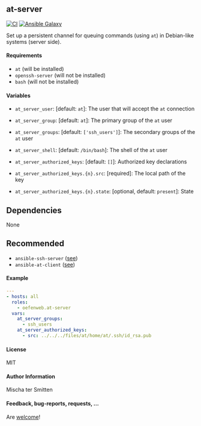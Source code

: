 ## at-server

[![CI](https://github.com/Oefenweb/ansible-at-server/workflows/CI/badge.svg)](https://github.com/Oefenweb/ansible-at-server/actions?query=workflow%3ACI)
[![Ansible Galaxy](http://img.shields.io/badge/ansible--galaxy-at--server-blue.svg)](https://galaxy.ansible.com/Oefenweb/at_server/)

Set up a persistent channel for queuing commands (using `at`) in Debian-like systems (server side).

#### Requirements

* `at` (will be installed)
* `openssh-server` (will not be installed)
* `bash` (will not be installed)

#### Variables

* `at_server_user`: [default: `at`]: The user that will accept the `at` connection
* `at_server_group`: [default: `at`]: The primary group of the `at` user
* `at_server_groups`: [default: `['ssh_users']`]: The secondary groups of the `at` user
* `at_server_shell`: [default: `/bin/bash`]: The shell of the `at` user

* `at_server_authorized_keys`: [default: `[]`]: Authorized key declarations
* `at_server_authorized_keys.{n}.src`: [required]: The local path of the key
* `at_server_authorized_keys.{n}.state`: [optional, default: `present`]: State

## Dependencies

None

## Recommended

* `ansible-ssh-server` ([see](https://github.com/Oefenweb/ansible-ssh-server))
* `ansible-at-client` ([see](https://github.com/Oefenweb/ansible-at-client))

#### Example

```yaml
---
- hosts: all
  roles:
    - oefenweb.at-server
  vars:
    at_server_groups:
      - ssh_users
    at_server_authorized_keys:
      - src: ../../../files/at/home/at/.ssh/id_rsa.pub
```

#### License

MIT

#### Author Information

Mischa ter Smitten

#### Feedback, bug-reports, requests, ...

Are [welcome](https://github.com/Oefenweb/ansible-at-server/issues)!
